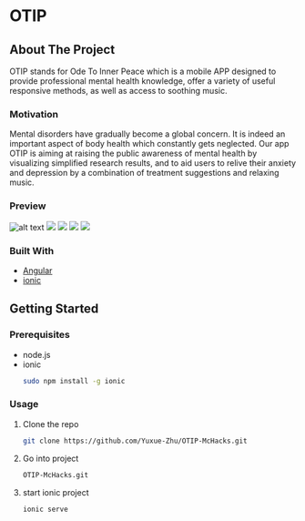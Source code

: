 # OTIP

## About The Project
OTIP stands for Ode To Inner Peace which is a mobile APP designed to provide professional mental health knowledge, offer a variety of useful responsive methods, as well as access to soothing music. 

### Motivation
Mental disorders have gradually become a global concern. It is indeed an important aspect of body health which constantly gets neglected. Our app OTIP is aiming at raising the public awareness of mental health by visualizing simplified research results, and to aid users to relive their anxiety and depression by a combination of treatment suggestions and relaxing music.  
### Preview
![alt text](https://github.com/Yuxue-Zhu/OTIP-McHacks/blob/master/pages/page1.png)
<img src="https://github.com/Yuxue-Zhu/OTIP-McHacks/blob/master/pages/page1.png"/>
<img src="./pages/pages2.png"/>
<img src="./pages/pages4.png"/>
<img src="./pages/pages5.png"/>

### Built With


* [Angular](https://angular.io)
* [ionic](https://ionicframework.com)



<!-- GETTING STARTED -->
## Getting Started


### Prerequisites
* node.js
* ionic
  ```sh
  sudo npm install -g ionic 
  ```

### Usage

1. Clone the repo
   ```sh
   git clone https://github.com/Yuxue-Zhu/OTIP-McHacks.git
   ```
2. Go into project
   ```sh
   OTIP-McHacks.git
   ```
3. start ionic project
   ```sh
   ionic serve
   ```




